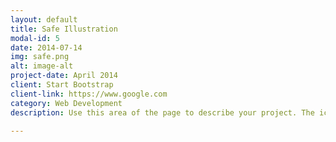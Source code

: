 ```yaml
---
layout: default
title: Safe Illustration
modal-id: 5
date: 2014-07-14
img: safe.png
alt: image-alt
project-date: April 2014
client: Start Bootstrap
client-link: https://www.google.com
category: Web Development
description: Use this area of the page to describe your project. The icon above is part of a free icon set by <a href="https://sellfy.com/p/8Q9P/jV3VZ/">Flat Icons</a>. On their website, you can download their free set with 16 icons, or you can purchase the entire set with 146 icons for only $12!

---
```

